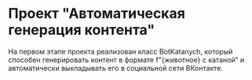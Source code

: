 # Проект "Автоматическая генерация контента"
На первом этапе проекта реализован класс BotKatanych, который способен генерировать контент в формате f"{животное} с катаной" и автоматически выкладывать его в социальной сети ВКонтакте.
